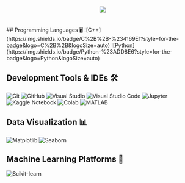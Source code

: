 <h1 align="center">
    <img src="https://readme-typing-svg.herokuapp.com/?font=Righteous&size=35&color=FF0000&center=true&vCenter=true&width=500&height=70&duration=4000&lines=Hello,+how+are+you?👋;+I'm+George+Hany+Milad!;" />
</h1>


<br>
## Programming Languages 🖥️
![C++](https://img.shields.io/badge/C%2B%2B-%234169E1?style=for-the-badge&logo=C%2B%2B&logoSize=auto) ![Python](https://img.shields.io/badge/Python-%23ADD8E6?style=for-the-badge&logo=Python&logoSize=auto)
<br>

## Development Tools & IDEs 🛠️
![Git](https://img.shields.io/badge/Git-%23FFF8DC?style=for-the-badge&logo=git&logoSize=auto) ![GitHub](https://img.shields.io/badge/GitHub-%23696969?style=for-the-badge&logo=github&logoSize=auto) ![Visual Studio](https://img.shields.io/badge/Visual%20Studio%20-%20%237B68EE%09?style=for-the-badge&logo=Visual%20Studio) ![Visual Studio Code](https://img.shields.io/badge/Visual%20Studio%20Code%20-%20%231E90FF%09?style=for-the-badge&logo=Visual%20Studio%20Code) ![Jupyter](https://img.shields.io/badge/Jupyter-%23FFF8DC?style=for-the-badge&logo=Jupyter&logoSize=auto) ![Kaggle Notebook](https://img.shields.io/badge/Kaggle%20Notebook%20-%20%23696969?style=for-the-badge&logo=kaggle&logoSize=auto) ![Colab](https://img.shields.io/badge/Colab%20-%20%23696969?style=for-the-badge&logo=Google%20Colab&logoSize=auto)
 ![MATLAB](https://img.shields.io/badge/MATLAB%20%20-%20%23D2691E?style=for-the-badge&logo=MATLAB)
<br>

## Data Visualization 📊
![Matplotlib](https://img.shields.io/badge/Matplotlib%20-%20%23FF6347?style=for-the-badge&logo=Matplotlib%20) ![Seaborn](https://img.shields.io/badge/Seaborn%20-%20%235F9EA0?style=for-the-badge&logo=Seaborn)
<br>

## Machine Learning Platforms 🤖
![Scikit-learn](https://img.shields.io/badge/Scikit-learn%20-%20%23FF8C00?style=for-the-badge&logo=Scikit-learn&logoSize=auto)
<br>
